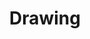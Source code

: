 ---
layout: art
title: "Drawing"
image: "assets/img/IMG_1788.jpg"
year: 2025
medium: Traditional
description:
tags:
categories: 
featured: false
blog_posts:
---